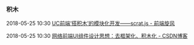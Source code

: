 ###  积木

2018-05-25 10:30 [UC前端‘搭积木’的模块化开发——scrat.js - 前端旋风](https://my.oschina.net/luozt/blog/304111)

2018-05-25 10:30 [网络前端UI组件设计思想：去框架化、积木化 - CSDN博客](https://blog.csdn.net/tiangej/article/details/8882347?utm_source=tuicool)



